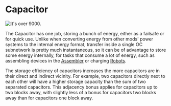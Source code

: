 # Capacitor

![It's over 9000.](oredict:oc:assembler)

The Capacitor has one job, storing a bunch of energy, either as a failsafe or for quick use. Unlike when converting energy from other mods' power systems to the internal energy format, transfer inside a single OC subnetwork is pretty much instantaneous, so it can be of advantage to store some energy internally, for tasks that consume a lot of energy, such as assembling devices in the [Assembler](assembler.md) or charging [Robots](robot.md).

The storage efficiency of capacitors increases the more capacitors are in their direct and indirect vicinity. For example, two capacitors directly next to each other will have a higher storage capacity than the sum of two separated capacitors. This adjacency bonus applies for capacitors up to two blocks away, with slightly less of a bonus for capacitors two blocks away than for capacitors one block away.

